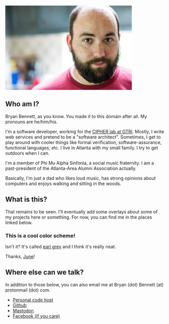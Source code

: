 ![A Photo of the author, looking smugly at the camera](images/me.jpg "A look at me")

## Who am I?

Bryan Bennett, as you know. You made it to this domain after all.
My pronouns are he/him/his.

I'm a software developer, working for the [CIPHER lab at GTRI][GTRI].
Mostly, I write web services and pretend to be a "software architect".
Sometimes, I get to play around with cooler things like formal verification, software-assurance, functional languages, etc.
I live in Atlanta with my small family.
I try to get outdoors when I can.

I'm a member of Phi Mu Alpha Sinfonia, a social music fraternity.
I am a past-president of the Atlanta-Area Alumni Association actually.

Basically, I'm just a dad who likes loud music,
has strong opinions about computers
and enjoys walking and sitting in the woods.

## What is this?

That remains to be seen.
I'll eventually add some overlays about some of my projects here or something. 
For now, you can find me in the places linked below.

### This is a cool color scheme!

Isn't it? 
It's called [earl grey][] and I think it's really neat.

Thanks, [June][]!

## Where else can we talk?

In addition to those below,
you can also email me at Bryan (dot) Bennett (at) protonmail (dot) com.

* [Personal code host](https://code.bryan-bennett.com)
* [Github](https://github.com/bbenne10)
* [Mastodon](https://tilde.zone/@BryanBennett)
* [Facebook (if you care)](https://facebook.com/bryan.a.bennett)

[GTRI]: https://gtri.gatech.edu/laboratories/cybersecurity-information-protection-and-hardware-evaluation-research
[earl grey]: https://earl-grey.halt.wtf/
[June]: https://halt.wtf
